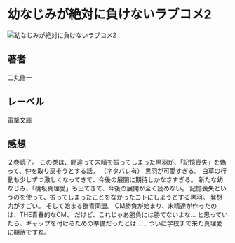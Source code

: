 # 幼なじみが絶対に負けないラブコメ2

![幼なじみが絶対に負けないラブコメ2](https://i.imgur.com/HAYsdqE.png)

## 著者

二丸修一

## レーベル

電撃文庫

## 感想

２巻読了。
この巻は、間違って末晴を振ってしまった黒羽が、「記憶喪失」を偽って、仲を取り戻そうとする話。
（ネタバレ有）
黒羽が可愛すぎる。
白草の行動も少しずつ激しくなってきて、今後の展開に期待しかなさすぎる。
新たな幼なじみ、「桃坂真理愛」も出てきて、今後の展開が全く読めない。
記憶喪失というのを使って、振ってしまったことをなかったコトにしようとする黒羽。
発想力がすごい。
そして始まる群青同盟。
CM勝負が始まり、末晴達が作ったのは、THE青春的なCM、
だけど、これじゃあ勝負には勝てないよな…
と思っていたら、ギャップを付けるための準備だったとは……
ついに学校まで来た真理愛に期待ですね。
